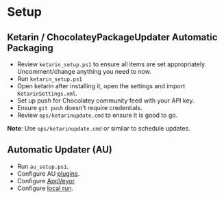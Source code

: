 # Setup

## Ketarin / ChocolateyPackageUpdater Automatic Packaging

* Review `ketarin_setup.ps1` to ensure all items are set appropriately. Uncomment/change anything you need to now.
* Run `ketarin_setup.ps1`
* Open ketarin after installing it, open the settings and import `KetarinSettings.xml`.
* Set up push for Chocolatey community feed with your API key.
* Ensure `git push` doesn't require credentials.
* Review `ops/ketarinupdate.cmd` to ensure it is good to go.

**Note**: Use `ops/ketarinupdate.cmd` or similar to schedule updates.

## Automatic Updater (AU)

* Run `au_setup.ps1`.
* Configure AU [plugins](https://github.com/majkinetor/au/blob/master/Plugins.md).
* Configure [AppVeyor](https://github.com/majkinetor/au/wiki/AppVeyor).
* Configure [local run](https://github.com/majkinetor/au/wiki#local-run).
